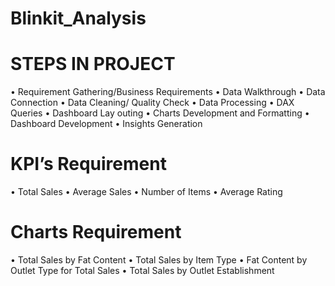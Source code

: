 # Blinkit_Analysis

# STEPS IN PROJECT
•	Requirement Gathering/Business Requirements
•	Data Walkthrough
•	Data Connection
•	Data Cleaning/ Quality Check
•	Data Processing
•	DAX Queries
•	Dashboard Lay outing
•	Charts Development and Formatting
•	Dashboard Development
•	Insights Generation

# KPI’s Requirement
•	Total Sales
•	Average Sales
•	Number of Items
•	Average Rating

# Charts Requirement
•	Total Sales by Fat Content
•	Total Sales by Item Type
•	Fat Content by Outlet Type for Total Sales
•	Total Sales by Outlet Establishment 
